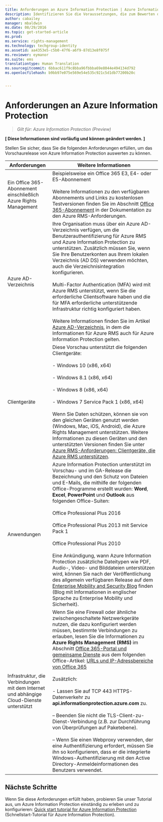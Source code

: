 ```yaml
---
title: Anforderungen an Azure Information Protection | Azure Information Protection
description: Identifizieren Sie die Voraussetzungen, die zum Bewerten der Vorschauversion von Azure Information Protection erforderlich sind.
author: cabailey
manager: mbaldwin
ms.date: 08/29/2016
ms.topic: get-started-article
ms.prod: 
ms.service: rights-management
ms.technology: techgroup-identity
ms.assetid: aa4353e5-c5b0-47f6-a6f9-87d13e8f075f
ms.reviewer: eymanor
ms.suite: ems
translationtype: Human Translation
ms.sourcegitcommit: 6bbac611f9c8bba96fbbba69e8044e494134d792
ms.openlocfilehash: b9bb97e075e569e54e535c921c5d1db77200b20c


---
```


# Anforderungen an Azure Information Protection

>*Gilt für: Azure Information Protection (Preview)*

**[ Diese Informationen sind vorläufig und können geändert werden. ]**

Stellen Sie sicher, dass Sie die folgenden Anforderungen erfüllen, um das Vorschaurelease von Azure Information Protection auswerten zu können. 

|Anforderungen|Weitere Informationen|
|---------------|--------------------|
|Ein Office 365-Abonnement einschließlich Azure Rights Management|Beispielsweise ein Office 365 E3, E4- oder E5-Abonnement<br /><br />Weitere Informationen zu den verfügbaren Abonnements und Links zu kostenlosen Testversionen finden Sie im Abschnitt [Office 365-Abonnement](../get-started/requirements-subscriptions.md#office-365-subscription) in der Dokumentation zu den Azure RMS-Anforderungen.|
|Azure AD-Verzeichnis|Ihre Organisation muss über ein Azure AD-Verzeichnis verfügen, um die Benutzerauthentifizierung für Azure RMS und Azure Information Protection zu unterstützen. Zusätzlich müssen Sie, wenn Sie Ihre Benutzerkonten aus Ihrem lokalen Verzeichnis (AD DS) verwenden möchten, auch die Verzeichnisintegration konfigurieren.<br /><br />Multi-Factor Authentication (MFA) wird mit Azure RMS unterstützt, wenn Sie die erforderliche Clientsoftware haben und die für MFA erforderliche unterstützende Infrastruktur richtig konfiguriert haben.<br /><br />Weitere Informationen finden Sie im Artikel [Azure AD-Verzeichnis](../get-started/requirements-azure-ad.md), in dem die Informationen für Azure RMS auch für Azure Information Protection gelten.|
|Clientgeräte|Diese Vorschau unterstützt die folgenden Clientgeräte:<br /><br />- Windows 10 (x86, x64)<br /><br />- Windows 8.1 (x86, x64)<br /><br />- Windows 8 (x86, x64)<br /><br />- Windows 7 Service Pack 1 (x86, x64)<br /><br />Wenn Sie Daten schützen, können sie von den gleichen Geräten genutzt werden (Windows, Mac, iOS, Android), die Azure Rights Management unterstützen. Weitere Informationen zu diesen Geräten und den unterstützten Versionen finden Sie unter [Azure RMS-Anforderungen: Clientgeräte, die Azure RMS unterstützen](../get-started/requirements-client-devices.md).|
|Anwendungen|Azure Information Protection unterstützt im Vorschau- und im GA-Release die Bezeichnung und den Schutz von Dateien und E-Mails, die mithilfe der folgenden Office-Programme erstellt wurden: **Word**, **Excel**, **PowerPoint** und **Outlook** aus folgenden Office-Suiten:<br /><br />Office Professional Plus 2016<br /><br />Office Professional Plus 2013 mit Service Pack 1<br /><br />Office Professional Plus 2010<br /><br />Eine Ankündigung, wann Azure Information Protection zusätzliche Dateitypen wie PDF, Audio-, Video- und Bilddateien unterstützen wird, können Sie nach der Veröffentlichung des allgemein verfügbaren Release auf dem [Enterprise Mobility and Security Blog](https://blogs.technet.microsoft.com/enterprisemobility/?product=azure-rights-management-services) finden (Blog mit Informationen in englischer Sprache zu Enterprise Mobility und Sicherheit).|
|Infrastruktur, die Verbindungen mit dem Internet und abhängige Cloud-Dienste unterstützt|Wenn Sie eine Firewall oder ähnliche zwischengeschaltete Netzwerkgeräte nutzen, die dazu konfiguriert werden müssen, bestimmte Verbindungen zu erlauben, lesen Sie die Informationen zu **Azure Rights Management (RMS)** im Abschnitt [Office 365-Portal und gemeinsame Dienste](https://support.office.com/article/Office-365-URLs-and-IP-address-ranges-8548a211-3fe7-47cb-abb1-355ea5aa88a2#BKMK_Portal-identity) aus dem folgenden Office-Artikel: [URLs und IP-Adressbereiche von Office 365](https://support.office.com/en-US/article/Office-365-URLs-and-IP-address-ranges-8548a211-3fe7-47cb-abb1-355ea5aa88a2)<br /><br />Zusätzlich:<br /><br />- Lassen Sie auf TCP 443 HTTPS-Datenverkehr zu **api.informationprotection.azure.com** zu.<br /><br />– Beenden Sie nicht die TLS-Client-zu-Dienst-Verbindung (z.B. zur Durchführung von Überprüfungen auf Paketebene). <br /><br />– Wenn Sie einen Webproxy verwenden, der eine Authentifizierung erfordert, müssen Sie ihn so konfigurieren, dass er die integrierte Windows-Authentifizierung mit den Active Directory-Anmeldeinformationen des Benutzers verwendet.|

## Nächste Schritte

Wenn Sie diese Anforderungen erfüllt haben, probieren Sie unser Tutorial aus, um Azure Information Protection einständig zu erleben und zu konfigurieren: [Quick start tutorial for Azure Information Protection](infoprotect-quick-start-tutorial.md) (Schnellstart-Tutorial für Azure Information Protection).




<!--HONumber=Sep16_HO1-->


